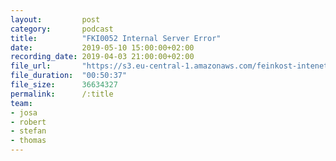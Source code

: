 ```yaml
---
layout:         post
category:       podcast
title:          "FKI0052 Internal Server Error"
date:           2019-05-10 15:00:00+02:00
recording_date: 2019-04-03 21:00:00+02:00
file_url:       "https://s3.eu-central-1.amazonaws.com/feinkost-intenet/fki0052.mp3"
file_duration:  "00:50:37"
file_size:      36634327
permalink:      /:title
team:
- josa
- robert
- stefan
- thomas
---
```


